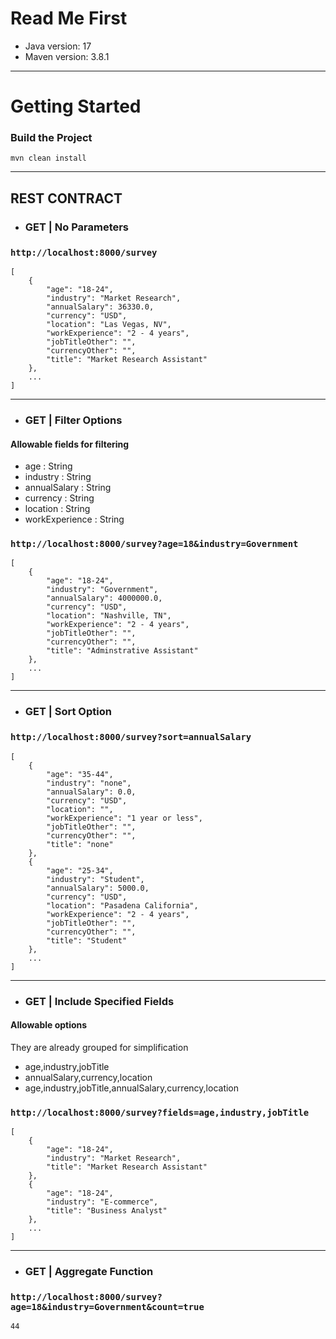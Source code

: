 # Read Me First
* Java version: 17
* Maven version: 3.8.1
***
# Getting Started
### Build the Project
```
mvn clean install
```
***
## REST CONTRACT
* ### GET | No Parameters
### ```http://localhost:8000/survey```
```
[
    {
        "age": "18-24",
        "industry": "Market Research",
        "annualSalary": 36330.0,
        "currency": "USD",
        "location": "Las Vegas, NV",
        "workExperience": "2 - 4 years",
        "jobTitleOther": "",
        "currencyOther": "",
        "title": "Market Research Assistant"
    },
    ...
]
```
***
* ### GET | Filter Options
#### Allowable fields for filtering
* age : String
* industry : String
* annualSalary : String
* currency : String
* location : String
* workExperience : String
### ```http://localhost:8000/survey?age=18&industry=Government```
```
[
    {
        "age": "18-24",
        "industry": "Government",
        "annualSalary": 4000000.0,
        "currency": "USD",
        "location": "Nashville, TN",
        "workExperience": "2 - 4 years",
        "jobTitleOther": "",
        "currencyOther": "",
        "title": "Adminstrative Assistant"
    },
    ...
]
```
***
* ### GET | Sort Option
### ```http://localhost:8000/survey?sort=annualSalary```
```
[
    {
        "age": "35-44",
        "industry": "none",
        "annualSalary": 0.0,
        "currency": "USD",
        "location": "",
        "workExperience": "1 year or less",
        "jobTitleOther": "",
        "currencyOther": "",
        "title": "none"
    },
    {
        "age": "25-34",
        "industry": "Student",
        "annualSalary": 5000.0,
        "currency": "USD",
        "location": "Pasadena California",
        "workExperience": "2 - 4 years",
        "jobTitleOther": "",
        "currencyOther": "",
        "title": "Student"
    },
    ...
]
```
***
* ### GET | Include Specified Fields
#### Allowable options
They are already grouped for simplification
* age,industry,jobTitle
* annualSalary,currency,location
* age,industry,jobTitle,annualSalary,currency,location
### ```http://localhost:8000/survey?fields=age,industry,jobTitle```
```
[
    {
        "age": "18-24",
        "industry": "Market Research",
        "title": "Market Research Assistant"
    },
    {
        "age": "18-24",
        "industry": "E-commerce",
        "title": "Business Analyst"
    },
    ...
]
```
***
* ### GET | Aggregate Function
### ```http://localhost:8000/survey?age=18&industry=Government&count=true```
```
44
```